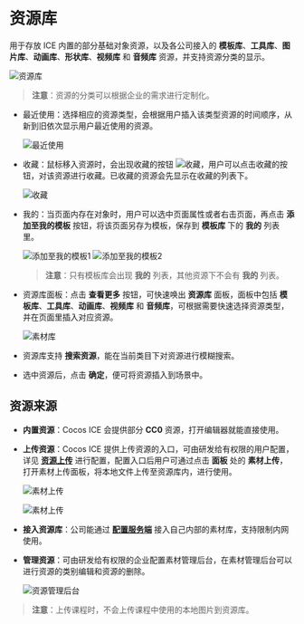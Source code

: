 # 资源库

用于存放 ICE 内置的部分基础对象资源，以及各公司接入的 **模板库**、**工具库**、**图片库**、**动画库**、**形状库**、**视频库** 和 **音频库** 资源，并支持资源分类的显示。

![资源库](img/resource1.png)

> **注意**：资源的分类可以根据企业的需求进行定制化。

- 最近使用：选择相应的资源类型，会根据用户插入该类型资源的时间顺序，从新到旧依次显示用户最近使用的资源。

    ![最近使用](img/recent.png)

- 收藏：鼠标移入资源时，会出现收藏的按钮 ![收藏](img/collect.png)，用户可以点击收藏的按钮，对该资源进行收藏。已收藏的资源会先显示在收藏的列表下。

    ![收藏](img/collectresource.png)

- 我的：当页面内存在对象时，用户可以选中页面属性或者右击页面，再点击 **添加至我的模板** 按钮，将该页面另存为模板，保存到 **模板库** 下的 **我的** 列表里。

    ![添加至我的模板1](img/ownbutton.png)
    ![添加至我的模板2](img/ownbutton2.png)

    > **注意**：只有模板库会出现 **我的** 列表，其他资源下不会有 **我的** 列表。

- 资源库面板：点击 **查看更多** 按钮，可快速唤出 **资源库** 面板，面板中包括 **模板库**、**工具库**、**动画库**、**视频库** 和 **音频库**，可根据需要快速选择资源类型，并在页面里插入对应资源。

    ![素材库](img/resource.png)

- 资源库支持 **搜索资源**，能在当前类目下对资源进行模糊搜索。

- 选中资源后，点击 **确定**，便可将资源插入到场景中。

## 资源来源

- **内置资源**：Cocos ICE 会提供部分 **CC0** 资源，打开编辑器就能直接使用。

- **上传资源**：Cocos ICE 提供上传资源的入口，可由研发给有权限的用户配置，详见 [**资源上传**](../developer/configure/upload/index.md) 进行配置，配置入口后用户可通过点击 **面板** 处的 **素材上传**，打开素材上传面板，将本地文件上传至资源库内，进行使用。

    ![素材上传](img/resource-0.png)

    ![素材上传](img/resourceupload.png)

- **接入资源库**：公司能通过 [**配置服务端**](../developer/configure/server/index.md) 接入自己内部的素材库，支持限制内网使用。

- **管理资源**：可由研发给有权限的企业配置素材管理后台，在素材管理后台可以进行资源的类别编辑和资源的删除。

    ![资源管理后台](img/resourceweb.png)

> **注意**：上传课程时，不会上传课程中使用的本地图片到资源库。
